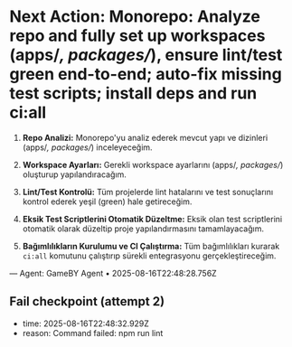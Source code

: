 # Next Action: Monorepo: Analyze repo and fully set up workspaces (apps/*, packages/*), ensure lint/test green end-to-end; auto-fix missing test scripts; install deps and run ci:all

1. **Repo Analizi:** Monorepo'yu analiz ederek mevcut yapı ve dizinleri (apps/*, packages/*) inceleyeceğim.

2. **Workspace Ayarları:** Gerekli workspace ayarlarını (apps/*, packages/*) oluşturup yapılandıracağım.

3. **Lint/Test Kontrolü:** Tüm projelerde lint hatalarını ve test sonuçlarını kontrol ederek yeşil (green) hale getireceğim.

4. **Eksik Test Scriptlerini Otomatik Düzeltme:** Eksik olan test scriptlerini otomatik olarak düzeltip proje yapılandırmasını tamamlayacağım.

5. **Bağımlılıkların Kurulumu ve CI Çalıştırma:** Tüm bağımlılıkları kurarak `ci:all` komutunu çalıştırıp sürekli entegrasyonu gerçekleştireceğim.

— Agent: GameBY Agent • 2025-08-16T22:48:28.756Z


## Fail checkpoint (attempt 2)
- time: 2025-08-16T22:48:32.929Z
- reason: Command failed: npm run lint
